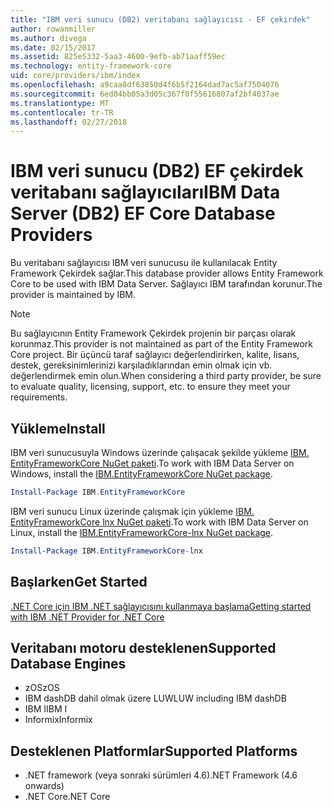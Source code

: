 ```yaml
---
title: "IBM veri sunucu (DB2) veritabanı sağlayıcısı - EF çekirdek"
author: rowanmiller
ms.author: divega
ms.date: 02/15/2017
ms.assetid: 825e5332-5aa3-4600-9efb-ab71aaff59ec
ms.technology: entity-framework-core
uid: core/providers/ibm/index
ms.openlocfilehash: a9caa8df63850d4f6b5f2164dad7ac5af7504076
ms.sourcegitcommit: 6ed04bb05a3d05c367f0f55616807af2bf4037ae
ms.translationtype: MT
ms.contentlocale: tr-TR
ms.lasthandoff: 02/27/2018
---
```

# <a name="ibm-data-server-db2-ef-core-database-providers"></a><span data-ttu-id="a4b90-102">IBM veri sunucu (DB2) EF çekirdek veritabanı sağlayıcıları</span><span class="sxs-lookup"><span data-stu-id="a4b90-102">IBM Data Server (DB2) EF Core Database Providers</span></span>

<span data-ttu-id="a4b90-103">Bu veritabanı sağlayıcısı IBM veri sunucusu ile kullanılacak Entity Framework Çekirdek sağlar.</span><span class="sxs-lookup"><span data-stu-id="a4b90-103">This database provider allows Entity Framework Core to be used with IBM Data Server.</span></span> <span data-ttu-id="a4b90-104">Sağlayıcı IBM tarafından korunur.</span><span class="sxs-lookup"><span data-stu-id="a4b90-104">The provider is maintained by IBM.</span></span>

> [!NOTE]  
> <span data-ttu-id="a4b90-105">Bu sağlayıcının Entity Framework Çekirdek projenin bir parçası olarak korunmaz.</span><span class="sxs-lookup"><span data-stu-id="a4b90-105">This provider is not maintained as part of the Entity Framework Core project.</span></span> <span data-ttu-id="a4b90-106">Bir üçüncü taraf sağlayıcı değerlendirirken, kalite, lisans, destek, gereksinimlerinizi karşıladıklarından emin olmak için vb. değerlendirmek emin olun.</span><span class="sxs-lookup"><span data-stu-id="a4b90-106">When considering a third party provider, be sure to evaluate quality, licensing, support, etc. to ensure they meet your requirements.</span></span>

## <a name="install"></a><span data-ttu-id="a4b90-107">Yükleme</span><span class="sxs-lookup"><span data-stu-id="a4b90-107">Install</span></span>

<span data-ttu-id="a4b90-108">IBM veri sunucusuyla Windows üzerinde çalışacak şekilde yükleme [IBM. EntityFrameworkCore NuGet paketi](https://www.nuget.org/packages/IBM.EntityFrameworkCore).</span><span class="sxs-lookup"><span data-stu-id="a4b90-108">To work with IBM Data Server on Windows, install the [IBM.EntityFrameworkCore NuGet package](https://www.nuget.org/packages/IBM.EntityFrameworkCore).</span></span>

``` powershell
Install-Package IBM.EntityFrameworkCore
```

<span data-ttu-id="a4b90-109">IBM veri sunucu Linux üzerinde çalışmak için yükleme [IBM. EntityFrameworkCore lnx NuGet paketi](https://www.nuget.org/packages/IBM.EntityFrameworkCore-lnx).</span><span class="sxs-lookup"><span data-stu-id="a4b90-109">To work with IBM Data Server on Linux, install the [IBM.EntityFrameworkCore-lnx NuGet package](https://www.nuget.org/packages/IBM.EntityFrameworkCore-lnx).</span></span>

``` powershell
Install-Package IBM.EntityFrameworkCore-lnx
```

## <a name="get-started"></a><span data-ttu-id="a4b90-110">Başlarken</span><span class="sxs-lookup"><span data-stu-id="a4b90-110">Get Started</span></span>

[<span data-ttu-id="a4b90-111">.NET Core için IBM .NET sağlayıcısını kullanmaya başlama</span><span class="sxs-lookup"><span data-stu-id="a4b90-111">Getting started with IBM .NET Provider for .NET Core</span></span>](https://www.ibm.com/developerworks/community/blogs/96960515-2ea1-4391-8170-b0515d08e4da/entry/DB2DotnetCore?lang=en)

## <a name="supported-database-engines"></a><span data-ttu-id="a4b90-112">Veritabanı motoru desteklenen</span><span class="sxs-lookup"><span data-stu-id="a4b90-112">Supported Database Engines</span></span>

* <span data-ttu-id="a4b90-113">zOS</span><span class="sxs-lookup"><span data-stu-id="a4b90-113">zOS</span></span>
* <span data-ttu-id="a4b90-114">IBM dashDB dahil olmak üzere LUW</span><span class="sxs-lookup"><span data-stu-id="a4b90-114">LUW including IBM dashDB</span></span>
* <span data-ttu-id="a4b90-115">IBM I</span><span class="sxs-lookup"><span data-stu-id="a4b90-115">IBM I</span></span>
* <span data-ttu-id="a4b90-116">Informix</span><span class="sxs-lookup"><span data-stu-id="a4b90-116">Informix</span></span>

## <a name="supported-platforms"></a><span data-ttu-id="a4b90-117">Desteklenen Platformlar</span><span class="sxs-lookup"><span data-stu-id="a4b90-117">Supported Platforms</span></span>

* <span data-ttu-id="a4b90-118">.NET framework (veya sonraki sürümleri 4.6)</span><span class="sxs-lookup"><span data-stu-id="a4b90-118">.NET Framework (4.6 onwards)</span></span>
* <span data-ttu-id="a4b90-119">.NET Core</span><span class="sxs-lookup"><span data-stu-id="a4b90-119">.NET Core</span></span>
